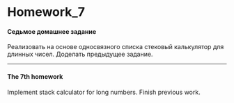 ﻿Homework_7
===========

#### Седьмое домашнее задание

Реализовать на основе односвязного списка стековый калькулятор для длинных чисел. Доделать предыдущее задание. 

______________________________________________________________________________________________________________

#### The 7th homework

Implement stack calculator for long numbers. Finish previous work.
